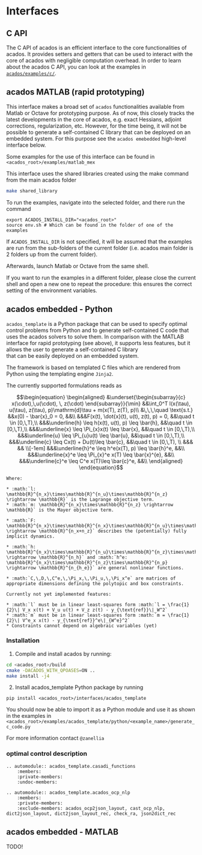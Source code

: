 # Interfaces


## C API
The C API of acados is an efficient interface to the core functionalities of acados. 
It provides setters and getters that can be used to interact with the core of acados with 
negligible computation overhead. In order to learn about the acados C API, you 
can look at the examples in
[`acados/examples/c/`](https://github.com/acados/acados/tree/master/examples/c). 


## acados MATLAB (rapid prototyping)

This interface makes a broad set of `acados` functionalities available from Matlab or Octave 
for prototyping purpose. As of now, this closely tracks the latest developments in the core of acados, e.g.
exact Hessians, adjoint corrections, regularization, etc. However, for the time being, it will not be possible to 
generate a self-contained C library that can be deployed on an embedded system. For this purpose 
see the `acados emebedded` high-level interface below. 

Some examples for the use of this interface can be found in `<acados_root>/examples/matlab_mex`

This interface uses the shared libraries created using the make command from the main acados folder

```bash
make shared_library
```

To run the examples, navigate into the selected folder, and there run the command
```
export ACADOS_INSTALL_DIR="<acados_root>"
source env.sh # Which can be found in the folder of one of the examples
```

If `ACADOS_INSTALL_DIR` is not specified, it will be assumed that the examples are run from the sub-folders of the current folder (i.e. acados main folder is 2 folders up from the current folder).

Afterwards, launch Matlab or Octave from the same shell.

If you want to run the examples in a different folder, please close the current shell and open a new one to repeat the procedure: this ensures the correct setting of the environment variables.



## acados embedded - Python


`acados_template` is a Python package that can be used to specify optimal control problems from Python and to generate self-contained C code that uses the acados solvers to solve them.
In comparison with the MATLAB interface for rapid prototyping (see above), it supports less features, but it allows the user to generate a self-contained C library  
that can be easily deployed on an embedded system.

The framework is based on templated C files which are rendered from Python using the templating engine `Jinja2`.

The currently supported formulations reads as

```math
\begin{equation}
\begin{aligned}
&\underset{\begin{subarray}{c}
    x(\cdot),\,u(\cdot), \, z(\cdot)
\end{subarray}}{\min}	    &&\int_0^T l(x(\tau), u(\tau), z(\tau), p)\mathrm{d}\tau + m(x(T), z(T), p)\\ 
&\,\,\,\quad \text{s.t.}    &&x(0) - \bar{x}_0 = 0, &&\\
&&&F(x(t), \dot{x}(t), u(t), z(t), p) = 0, &&\quad t \in [0,\,T),\\
&&&\underline{h} \leq h(x(t), u(t), p) \leq \bar{h}, &&\quad t \in [0,\,T),\\
&&&\underline{x} \leq \Pi_{x}x(t) \leq \bar{x}, &&\quad t \in [0,\,T),\\
&&&\underline{u} \leq \Pi_{u}u(t) \leq \bar{u}, &&\quad t \in [0,\,T),\\
&&&\underline{c} \leq Cx(t) + Du(t)\leq \bar{c}, &&\quad t \in [0,\,T), \\
&&& && \\[-1em]
&&&\underline{h}^e \leq h^e(x(T), p) \leq \bar{h}^e, &&\\
&&&\underline{x}^e \leq \Pi_{x}^e x(T) \leq \bar{x}^{e}, &&\\
&&&\underline{c}^e \leq C^e x(T)\leq \bar{c}^e, &&\\
\end{aligned}
\end{equation}
```
```eval_rst
Where:

* :math:`l: \mathbb{R}^{n_x}\times\mathbb{R}^{n_u}\times\mathbb{R}^{n_z} \rightarrow \mathbb{R}` is the Lagrange objective term.
* :math:`m: \mathbb{R}^{n_x}\times\mathbb{R}^{n_z} \rightarrow \mathbb{R}` is the Mayer objective term.

* :math:`F: \mathbb{R}^{n_x}\times\mathbb{R}^{n_x}\times\mathbb{R}^{n_u}\times\mathbb{R}^{n_z}\times\mathbb{R}^{n_p} \rightarrow \mathbb{R}^{n_x+n_z}` describes the (potentially) fully implicit dynamics.

* :math:`h: \mathbb{R}^{n_x}\times\mathbb{R}^{n_u}\times\mathbb{R}^{n_z}\times\mathbb{R}^{n_p} \rightarrow \mathbb{R}^{n_h}` and :math:`h^e: \mathbb{R}^{n_x}\times\mathbb{R}^{n_z}\times\mathbb{R}^{n_p} \rightarrow \mathbb{R}^{n_{h_e}}` are general nonlinear functions.

* :math:`C,\,D,\,C^e,\,\Pi_x,\,\Pi_u,\,\Pi_x^e` are matrices of appropriate dimensions defining the polytopic and box constraints.

Currently not yet implemented features:

* :math:`l` must be in linear least-squares form :math:`l = \frac{1}{2}\| V_x x(t) + V_u u(t) + V_z z(t) - y_{\text{ref}}\|_W^2`
* :math:`m` must be in linear least-squares form :math:`m = \frac{1}{2}\| V^e_x x(t) - y_{\text{ref}}^e\|_{W^e}^2`
* Constraints cannot depend on algebraic variables (yet)
```


### Installation
1. Compile and install acados by running:
```bash
cd <acados_root>/build
cmake -DACADOS_WITH_QPOASES=ON ..
make install -j4
```

2. Install acados_template Python package by running
```
pip install <acados_root>/interfaces/acados_template
```

You should now be able to import it as a Python module and use it as shown in the examples in `<acados_root>/examples/acados_template/python/<example_name>/generate_c_code.py`

For more information contact `@zanellia`

### optimal control description
``` eval_rst
.. automodule:: acados_template.casadi_functions
    :members:
    :private-members:
    :undoc-members:
```
``` eval_rst
.. automodule:: acados_template.acados_ocp_nlp
    :members:
    :private-members:
    :exclude-members: acados_ocp2json_layout, cast_ocp_nlp, dict2json_layout, dict2json_layout_rec, check_ra, json2dict_rec

```
## acados embedded - MATLAB
TODO!
